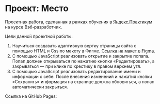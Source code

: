 # Проект: Место
Проектная работа, сделанная в рамках обучения в [Яндекс.Практикум](https://practicum.yandex.ru) на курсе Вэб-разработчик.

Цели данной проектной работы:
  1. Научиться создавать адаптивную вертку страницы сайта с помощью HTML и Css по макету в Фигме. [Ссылка на макет в Figma](https://www.figma.com/file/2cn9N9jSkmxD84oJik7xL7/JavaScript.-Sprint-4?node-id=0%3A1).
  2. С помощью JavaScript реализовать открытие и закрытие попапа. Попап должен открываться по нажатию кнопки «Редактировать», а закрываться — при клике по крестику в правом верхнем угл.
  3. С помощью JavaScript реализовать редактирование имени и информации о себе. После внесения изменений и нажатия кнопки «Сохранить» информация на странице должна обновиться, а попап автоматически закрыться.

  Ссылка на GitHub Pages:

